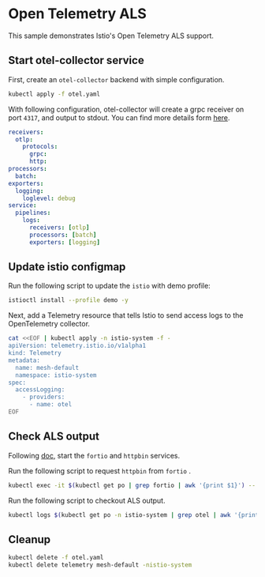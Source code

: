 # Open Telemetry ALS

This sample demonstrates Istio's Open Telemetry ALS support.

## Start otel-collector service

First, create an `otel-collector` backend with simple configuration.

```bash
kubectl apply -f otel.yaml
```

With following configuration, otel-collector will create a grpc receiver on port `4317`, and output to stdout. You can find more details form [here](https://github.com/open-telemetry/opentelemetry-collector).

```yaml
receivers:
  otlp:
    protocols:
      grpc:
      http:
processors:
  batch:
exporters:
  logging:
    loglevel: debug
service:
  pipelines:
    logs:
      receivers: [otlp]
      processors: [batch]
      exporters: [logging]
```

## Update istio configmap

Run the following script to update the `istio` with demo profile:

```bash
istioctl install --profile demo -y
```

Next, add a Telemetry resource that tells Istio to send access logs to the OpenTelemetry collector.

```bash
cat <<EOF | kubectl apply -n istio-system -f -
apiVersion: telemetry.istio.io/v1alpha1
kind: Telemetry
metadata:
  name: mesh-default
  namespace: istio-system
spec:
  accessLogging:
    - providers:
      - name: otel
EOF
```

## Check ALS output

Following [doc](../httpbin/README.md), start the `fortio` and `httpbin` services.

Run the following script to request `httpbin` from `fortio` .

```bash
kubectl exec -it $(kubectl get po | grep fortio | awk '{print $1}') -- fortio curl httpbin:8000/ip
```

Run the following script to checkout ALS output.

```bash
kubectl logs $(kubectl get po -n istio-system | grep otel | awk '{print $1}') -n istio-system
```

## Cleanup

```bash
kubectl delete -f otel.yaml
kubectl delete telemetry mesh-default -nistio-system
```